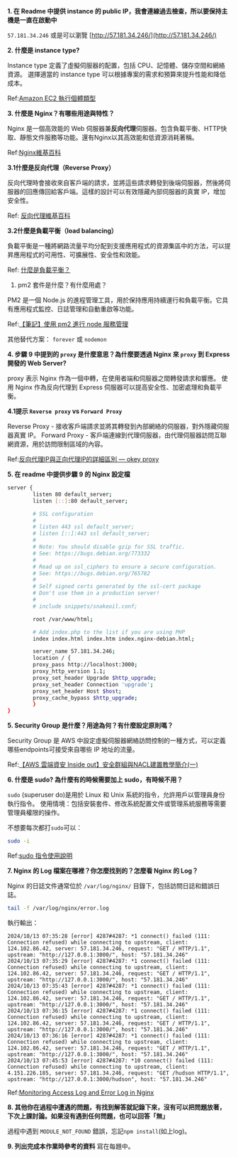 **1. 在 Readme 中提供 instance 的 public IP，我會連線過去檢查，所以要保持主機是一直在啟動中**

`57.181.34.246` 或是可以瀏覽 [http://57.181.34.246/](http://57.181.34.246/)

**2. 什麼是 instance type?**

Instance type 定義了虛擬伺服器的配置，包括 CPU、記憶體、儲存空間和網絡資源。
選擇適當的 instance type 可以根據專案的需求和預算來提升性能和降低成本。

Ref:[Amazon EC2 執行個體類型](https://aws.amazon.com/tw/ec2/instance-types/)

**3. 什麼是 Nginx？有哪些用途與特性？**

Nginx 是一個高效能的 Web 伺服器兼**反向代理**伺服器。包含負載平衡、HTTP快取、靜態文件服務等功能。還有Nginx以其高效能和低資源消耗著稱。

Ref:[Nginx維基百科](https://zh.wikipedia.org/zh-tw/Nginx)

**3.1什麼是反向代理（Reverse Proxy）**

反向代理時會接收來自客戶端的請求，並將這些請求轉發到後端伺服器，然後將伺服器的回應傳回給客戶端。這樣的設計可以有效隱藏內部伺服器的真實 IP，增加安全性。

Ref: [反向代理維基百科](https://zh.wikipedia.org/wiki/%E5%8F%8D%E5%90%91%E4%BB%A3%E7%90%86)

**3.2什麼是負載平衡（load balancing）**

負載平衡是一種將網路流量平均分配到支援應用程式的資源集區中的方法，可以提昇應用程式的可用性、可擴展性、安全性和效能。

Ref: [什麼是負載平衡？](https://aws.amazon.com/tw/what-is/load-balancing/)

1. pm2 套件是什麼？有什麼用處？

PM2 是一個 Node.js 的進程管理工具，用於保持應用持續運行和負載平衡。它具有應用程式監控、日誌管理和自動重啟等功能。

Ref:[【筆記】使用 pm2 進行 node 服務管理](https://blog.jsy.tw/2661/pm2-node-service-manager/)

其他替代方案： `forever` 或 `nodemon`

**4. 步驟 9 中提到的 `proxy` 是什麼意思？為什麼要透過 Nginx 來 `proxy` 到 Express 開發的 Web Server?**

proxy 表示 Nginx 作為一個中轉，在使用者端和伺服器之間轉發請求和響應。
使用 Nginx 作為反向代理到 Express 伺服器可以提高安全性、加密處理和負載平衡。

**4.1提示 `Reverse proxy` vs `Forward Proxy`**

Reverse Proxy - 接收客戶端請求並將其轉發到內部網絡的伺服器，對外隱藏伺服器真實 IP。
Forward Proxy - 客戶端連線到代理伺服器，由代理伺服器訪問互聯網資源，用於訪問限制區域的內容。

Ref:[反向代理IP與正向代理IP的詳細區別 — okey proxy](https://medium.com/@grayk3553/%E5%8F%8D%E5%90%91%E4%BB%A3%E7%90%86ip%E8%88%87%E6%AD%A3%E5%90%91%E4%BB%A3%E7%90%86ip%E7%9A%84%E8%A9%B3%E7%B4%B0%E5%8D%80%E5%88%A5-okey-proxy-4450a01bad78)

**5. 在 readme 中提供步驟 9 的 Nginx 設定檔**

```bash
server {
        listen 80 default_server;
        listen [::]:80 default_server;

        # SSL configuration
        #
        # listen 443 ssl default_server;
        # listen [::]:443 ssl default_server;
        #
        # Note: You should disable gzip for SSL traffic.
        # See: https://bugs.debian.org/773332
        #
        # Read up on ssl_ciphers to ensure a secure configuration.
        # See: https://bugs.debian.org/765782
        #
        # Self signed certs generated by the ssl-cert package
        # Don't use them in a production server!
        #
        # include snippets/snakeoil.conf;

        root /var/www/html;

        # Add index.php to the list if you are using PHP
        index index.html index.htm index.nginx-debian.html;

        server_name 57.181.34.246;
        location / {
        proxy_pass http://localhost:3000;
        proxy_http_version 1.1;
        proxy_set_header Upgrade $http_upgrade;
        proxy_set_header Connection 'upgrade';
        proxy_set_header Host $host;
        proxy_cache_bypass $http_upgrade;
        }
}
```

**5. Security Group 是什麼？用途為何？有什麼設定原則嗎？**

Security Group 是 AWS 中設定虛擬伺服器網絡訪問控制的一種方式，可以定義哪些endpoints可接受來自哪些 IP 地址的流量。

Ref:[【AWS 雲端資安 Inside out】安全群組與NACL建置教學簡介(一)](https://nextlink.cloud/aws-cloud-security-part4/)

**6. 什麼是 sudo? 為什麼有的時候需要加上 sudo，有時候不用？**

`sudo` (superuser do)是用於 Linux 和 Unix 系統的指令，允許用戶以管理員身份執行指令。
使用情境：包括安裝套件、修改系統配置文件或管理系統服務等需要管理員權限的操作。

不想要每次都打`sudo`可以：
```bash
sudo -i
```
Ref:[sudo 指令使用說明](https://note.drx.tw/2008/01/linuxsudo.html)

**7. Nginx 的 Log 檔案在哪裡？你怎麼找到的？怎麼看 Nginx 的 Log？**

Nginx 的日誌文件通常位於 `/var/log/nginx/` 目錄下，包括訪問日誌和錯誤日誌。

```bash
tail -f /var/log/nginx/error.log
```
執行輸出：
```text
2024/10/13 07:35:28 [error] 4287#4287: *1 connect() failed (111: Connection refused) while connecting to upstream, client: 124.102.86.42, server: 57.181.34.246, request: "GET / HTTP/1.1", upstream: "http://127.0.0.1:3000/", host: "57.181.34.246"
2024/10/13 07:35:29 [error] 4287#4287: *1 connect() failed (111: Connection refused) while connecting to upstream, client: 124.102.86.42, server: 57.181.34.246, request: "GET / HTTP/1.1", upstream: "http://127.0.0.1:3000/", host: "57.181.34.246"
2024/10/13 07:35:43 [error] 4287#4287: *1 connect() failed (111: Connection refused) while connecting to upstream, client: 124.102.86.42, server: 57.181.34.246, request: "GET / HTTP/1.1", upstream: "http://127.0.0.1:3000/", host: "57.181.34.246"
2024/10/13 07:36:15 [error] 4287#4287: *1 connect() failed (111: Connection refused) while connecting to upstream, client: 124.102.86.42, server: 57.181.34.246, request: "GET / HTTP/1.1", upstream: "http://127.0.0.1:3000/", host: "57.181.34.246"
2024/10/13 07:36:16 [error] 4287#4287: *1 connect() failed (111: Connection refused) while connecting to upstream, client: 124.102.86.42, server: 57.181.34.246, request: "GET / HTTP/1.1", upstream: "http://127.0.0.1:3000/", host: "57.181.34.246"
2024/10/13 07:45:53 [error] 4287#4287: *10 connect() failed (111: Connection refused) while connecting to upstream, client: 4.151.226.185, server: 57.181.34.246, request: "GET /hudson HTTP/1.1", upstream: "http://127.0.0.1:3000/hudson", host: "57.181.34.246"
```

Ref:[Monitoring Access Log and Error Log in Nginx](https://medium.com/@yunandarpalilati/monitoring-access-log-and-error-log-in-nginx-d5ea089dd7b0)

**8.  其他你在過程中遭遇的問題，有找到解答就記錄下來，沒有可以把問題放著，下次上課討論。如果沒有遇到任何問題，也可以回答「無」**

過程中遇到 `MODULE_NOT_FOUND` 錯誤，忘記`npm install`(如上log)。

**9.  列出完成本作業時參考的資料**
寫在每題中。